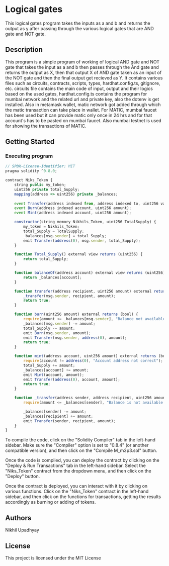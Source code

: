 # Logical gates
This logical gates program takes the inputs as a and b and returns the output as y after passing through the various logical gates that are AND gate and NOT gate.

## Description

This program is a simple program of working of logical AND gate and NOT gate that takes the input as a and b then passes through the And gate and returns the output as X, then that output X of AND gate taken as an input of the NOT gate and then the final output get recieved as Y. It contains various files such as circuits, contracts, scripts, types, hardhat.config.ts, gitignore, etc. circuits file contains the main code of input, output and their logics based on the used gates, hardhat.config.ts contains the program for mumbai network and the related url and private key, also the dotenv is get installed. Also in metamask wallet, matic network got added through which the matic transaction can take place in wallet. For MATIC, mumbai faucet has been used but it can provide matic only once in 24 hrs and for that account's has to be pasted on mumbai faucet. Also mumbai testnet is used for showing the transactions of MATIC.

## Getting Started
### Executing program
       
```javascript
// SPDX-License-Identifier: MIT
pragma solidity ^0.8.0;

contract Niks_Token {
    string public my_token;
    uint256 private total_Supply;
    mapping(address => uint256) private _balances;
    
    event Transfer(address indexed from, address indexed to, uint256 value);
    event Burn(address indexed account, uint256 amount);
    event Mint(address indexed account, uint256 amount);

    constructor(string memory Nikhils_Token, uint256 TotalSupply) {
        my_token = Nikhils_Token;
        total_Supply = TotalSupply;
        _balances[msg.sender] = total_Supply;
        emit Transfer(address(0), msg.sender, total_Supply);
    }

    function Total_Supply() external view returns (uint256) {
        return total_Supply;
    }

    function balanceOf(address account) external view returns (uint256) {
        return _balances[account];
    }

    function transfer(address recipient, uint256 amount) external returns (bool) {
        _transfer(msg.sender, recipient, amount);
        return true;
    }

    function burn(uint256 amount) external returns (bool) {
        require(amount <= _balances[msg.sender], "Balance not available to burn...");
        _balances[msg.sender] -= amount;
        total_Supply -= amount;
        emit Burn(msg.sender, amount);
        emit Transfer(msg.sender, address(0), amount);
        return true;
    }

    function mint(address account, uint256 amount) external returns (bool) {
        require(account != address(0), "Account address not correct");
        total_Supply += amount;
        _balances[account] += amount;
        emit Mint(account, amount);
        emit Transfer(address(0), account, amount);
        return true;
    }

    function _transfer(address sender, address recipient, uint256 amount) internal {
        require(amount <= _balances[sender], "Balance is not available to transfer");

        _balances[sender] -= amount;
        _balances[recipient] += amount;
        emit Transfer(sender, recipient, amount);
    }
}                            
```
To compile the code, click on the "Solidity Compiler" tab in the left-hand sidebar. Make sure the "Compiler" option is set to "0.8.4" (or another compatible version), and then click on the "Compile M_m3p3.sol" button.

Once the code is compiled, you can deploy the contract by clicking on the "Deploy & Run Transactions" tab in the left-hand sidebar. Select the "Niks_Token" contract from the dropdown menu, and then click on the "Deploy" button. 

Once the contract is deployed, you can interact with it by clicking on various functions. Click on the "Niks_Token" contract in the left-hand sidebar, and then click on the functions for transactions, getting the results accordingly as burning or adding of tokens.

## Authors
Nikhil Upadhyay

## License
This project is licensed under the MIT License
